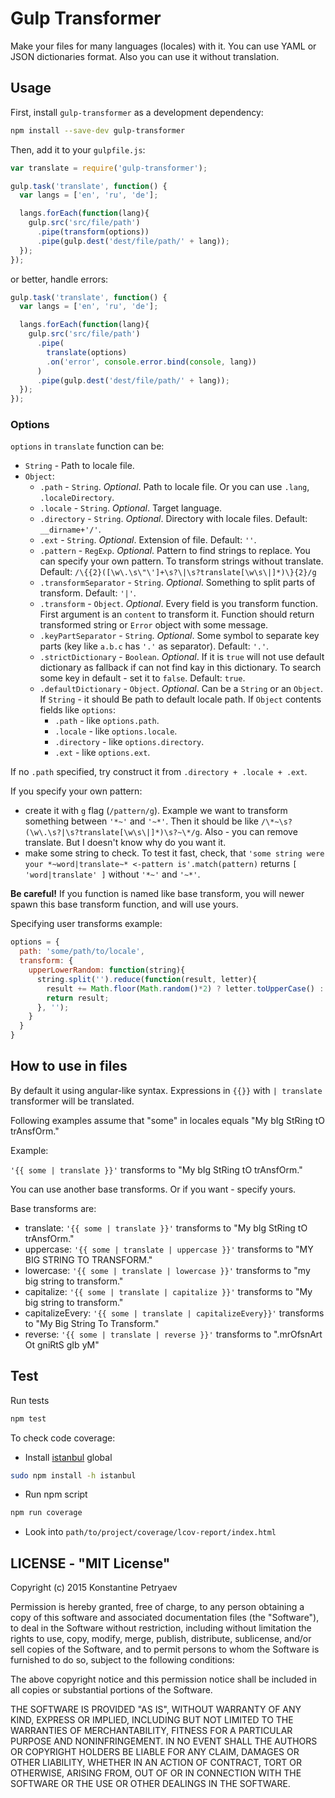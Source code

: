 # Gulp Transformer

Make your files for many languages (locales) with it.
You can use YAML or JSON dictionaries format.
Also you can use it without translation.

## Usage

First, install `gulp-transformer` as a development dependency:

```sh
npm install --save-dev gulp-transformer
```

Then, add it to your `gulpfile.js`:

```js
var translate = require('gulp-transformer');

gulp.task('translate', function() {
  var langs = ['en', 'ru', 'de'];

  langs.forEach(function(lang){
    gulp.src('src/file/path')
      .pipe(transform(options))
      .pipe(gulp.dest('dest/file/path/' + lang));
  });
});
```

or better, handle errors:

```js
gulp.task('translate', function() {
  var langs = ['en', 'ru', 'de'];

  langs.forEach(function(lang){
    gulp.src('src/file/path')
      .pipe(
        translate(options)
        .on('error', console.error.bind(console, lang))
      )
      .pipe(gulp.dest('dest/file/path/' + lang));
  });
});
```

### Options

`options` in `translate` function can be:
  * `String` - Path to locale file.
  * `Object`:
    * `.path` - `String`. _Optional_. Path to locale file.
    Or you can use `.lang`, `.localeDirectory`.
    * `.locale` - `String`. _Optional_. Target language.
    * `.directory` - `String`. _Optional_. Directory with locale files. Default: `__dirname+'/'`.
    * `.ext` - `String`. _Optional_. Extension of file. Default: `''`.
    * `.pattern` - `RegExp`. _Optional_. Pattern to find strings to replace. You can specify your own pattern.
    To transform strings without translate.
    Default: `/\{{2}([\w\.\s\"\']+\s?\|\s?translate[\w\s\|]*)\}{2}/g`
    * `.transformSeparator` - `String`. _Optional_. Something to split parts of transform. Default: `'|'`.
    * `.transform` - `Object`. _Optional_. Every field is you transform function.
    First argument is an `content` to transform it.
    Function should return transformed string or `Error` object with some message.
    * `.keyPartSeparator` - `String`. _Optional_. Some symbol to separate key parts 
    (key like `a.b.c` has `'.'` as separator). Default: `'.'`.
    * `.strictDictionary` - `Boolean`. _Optional_. If it is `true` will not use default dictionary as fallback
    if can not find kay in this dictionary. To search some key in default - set it to `false`. Default: `true`.
    * `.defaultDictionary` - `Object`. _Optional_. Can be a `String` or an `Object`. 
    If `String` - it should Be path to default locale path. If `Object` contents fields like `options`:
      * `.path` - like `options.path`.
      * `.locale` - like `options.locale`.
      * `.directory` - like `options.directory`.
      * `.ext` - like `options.ext`.
    
    
If no `.path` specified, try construct it from `.directory + .locale + .ext`.

If you specify your own pattern:
  * create it with `g` flag (`/pattern/g`). Example we want to transform something between `'*~'` and `'~*'`.
   Then it should be like `/\*~\s?(\w\.\s?|\s?translate[\w\s\|]*)\s?~\*/g`. Also - you can remove translate. 
   But I doesn't know why do you want it.
  * make some string to check. To test it fast, check, 
  that `'some string were your *~word|translate~* <-pattern is'.match(pattern)` returns
  `[ 'word|translate' ]` without `'*~'` and `'~*'`.

**Be careful!** If you function is named like base transform, 
you will newer spawn this base transform function, and will use yours.

Specifying user transforms example:

```js
options = {
  path: 'some/path/to/locale',
  transform: {
    upperLowerRandom: function(string){
      string.split('').reduce(function(result, letter){
        result += Math.floor(Math.random()*2) ? letter.toUpperCase() : letter.toLowerCase();
        return result;
      }, '');
    }
  }
}
```



## How to use in files

By default it using angular-like syntax. Expressions in `{{}}` with ` | translate `
transformer will be translated.

Following examples assume that "some" in locales equals "My bIg StRing tO trAnsfOrm."

Example:

`'{{ some | translate }}'` transforms to "My bIg StRing tO trAnsfOrm."

You can use another base transforms. Or if you want - specify yours.

Base transforms are:
  * translate: `'{{ some | translate }}'` transforms to "My bIg StRing tO trAnsfOrm."
  * uppercase: `'{{ some | translate | uppercase }}'` transforms to "MY BIG STRING TO TRANSFORM."
  * lowercase: `'{{ some | translate | lowercase }}'` transforms to "my big string to transform."
  * capitalize: `'{{ some | translate | capitalize }}'` transforms to "My big string to transform."
  * capitalizeEvery: `'{{ some | translate | capitalizeEvery}}'` transforms to "My Big String To Transform."
  * reverse: `'{{ some | translate | reverse }}'` transforms to ".mrOfsnArt Ot gniRtS gIb yM"
  

## Test

Run tests
```sh
npm test
```

To check code coverage:
  * Install [istanbul](https://github.com/gotwarlost/istanbul) global
```sh
sudo npm install -h istanbul
```

  * Run npm script
```sh
npm run coverage
```
  
  * Look into `path/to/project/coverage/lcov-report/index.html`


## LICENSE - "MIT License"

Copyright (c) 2015 Konstantine Petryaev

Permission is hereby granted, free of charge, to any person obtaining a copy
of this software and associated documentation files (the "Software"), to deal
in the Software without restriction, including without limitation the rights
to use, copy, modify, merge, publish, distribute, sublicense, and/or sell
copies of the Software, and to permit persons to whom the Software is
furnished to do so, subject to the following conditions:

The above copyright notice and this permission notice shall be included in all
copies or substantial portions of the Software.

THE SOFTWARE IS PROVIDED "AS IS", WITHOUT WARRANTY OF ANY KIND, EXPRESS OR
IMPLIED, INCLUDING BUT NOT LIMITED TO THE WARRANTIES OF MERCHANTABILITY,
FITNESS FOR A PARTICULAR PURPOSE AND NONINFRINGEMENT. IN NO EVENT SHALL THE
AUTHORS OR COPYRIGHT HOLDERS BE LIABLE FOR ANY CLAIM, DAMAGES OR OTHER
LIABILITY, WHETHER IN AN ACTION OF CONTRACT, TORT OR OTHERWISE, ARISING FROM,
OUT OF OR IN CONNECTION WITH THE SOFTWARE OR THE USE OR OTHER DEALINGS IN THE
SOFTWARE.